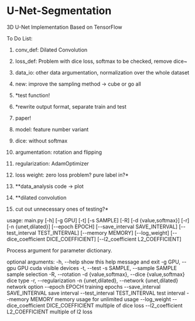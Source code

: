 # U-Net-Segmentation
3D U-Net Implementation Based on TensorFlow

To Do List:
1. conv_def: Dilated Convolution 
2. loss_def: Problem with dice loss, softmax to be checked, remove dice~
3. data_io: other data argumentation, normalization over the whole dataset
4. new: improve the sampling method -> cube or go all
5. *test function!
6. *rewrite output format, separate train and test
7. paper!
8. model: feature number variant

1. dice: without softmax
2. argumentation: rotation and flipping
3. regularization: AdamOptimizer
4. loss weight: zero loss problem? pure label in?*
5. **data_analysis code -> plot
6. **dilated convolution
7. cut out unnecessary ones of testing?*

usage: main.py  [-h] [-g GPU] [-t] [-s SAMPLE] [-R]
                [-d {value,softmax}] [-r] [-n {unet,dilated}]
                [--epoch EPOCH] [--save_interval SAVE_INTERVAL]
                [--test_interval TEST_INTERVAL] [--memory MEMORY]
                [--log_weight] [--dice_coefficient DICE_COEFFICIENT]
                [--l2_coefficient L2_COEFFICIENT]

Process argument for parameter dictionary.

optional arguments:
  -h, --help            show this help message and exit
  -g GPU, --gpu GPU     cuda visible devices
  -t, --test
  -s SAMPLE, --sample SAMPLE
                        sample selection
  -R, --rotation
  -d {value,softmax}, --dice {value,softmax}
                        dice type
  -r, --regularization
  -n {unet,dilated}, --network {unet,dilated}
                        network option
  --epoch EPOCH         training epochs
  --save_interval SAVE_INTERVAL
                        save interval
  --test_interval TEST_INTERVAL
                        test interval
  --memory MEMORY       memory usage for unlimited usage
  --log_weight
  --dice_coefficient DICE_COEFFICIENT
                        multiple of dice loss
  --l2_coefficient L2_COEFFICIENT
                        multiple of l2 loss